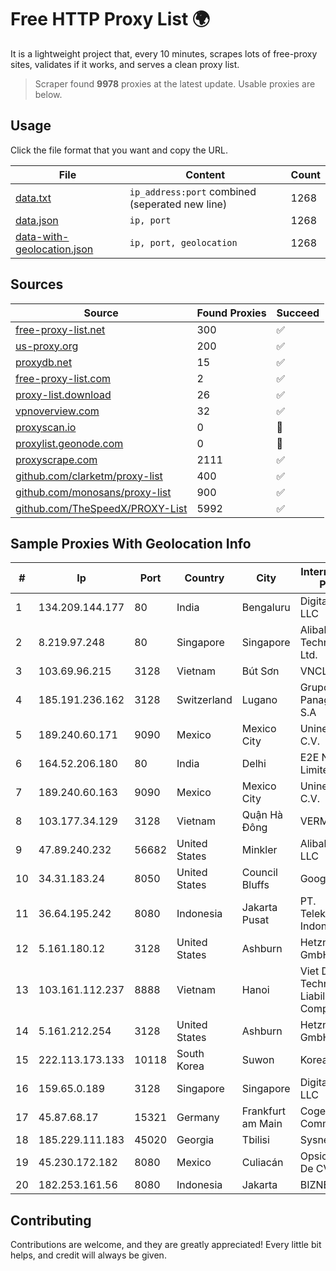 
# Free HTTP Proxy List 🌍

It is a lightweight project that, every 10 minutes, scrapes lots of free-proxy sites, validates if it works, and serves a clean proxy list.


> Scraper found **9978** proxies at the latest update. Usable proxies are below.

## Usage

Click the file format that you want and copy the URL.


|File|Content|Count|
|----|-------|-----|
|[data.txt](https://raw.githubusercontent.com/themiralay/Proxy-List-World/master/data.txt)|`ip_address:port` combined (seperated new line)|1268|
|[data.json](https://raw.githubusercontent.com/themiralay/Proxy-List-World/master/data.json)|`ip, port`|1268|
|[data-with-geolocation.json](https://raw.githubusercontent.com/themiralay/Proxy-List-World/master/data-with-geolocation.json)|`ip, port, geolocation`|1268|

## Sources

|Source|Found Proxies|Succeed|
|------|-------------|-------|
|[free-proxy-list.net](https://free-proxy-list.net)|300|✅|
|[us-proxy.org](https://www.us-proxy.org)|200|✅|
|[proxydb.net](http://proxydb.net)|15|✅|
|[free-proxy-list.com](https://free-proxy-list.com/?page=&port=&type%5B%5D=http&type%5B%5D=https&up_time=0&search=Search)|2|✅|
|[proxy-list.download](https://www.proxy-list.download/HTTP)|26|✅|
|[vpnoverview.com](https://vpnoverview.com/privacy/anonymous-browsing/free-proxy-servers)|32|✅|
|[proxyscan.io](https://www.proxyscan.io)|0|🚫|
|[proxylist.geonode.com](https://proxylist.geonode.com/api/proxy-list?limit=300&page=1&sort_by=lastChecked&sort_type=desc&protocols=http,https)|0|🚫|
|[proxyscrape.com](https://api.proxyscrape.com/v2/?request=displayproxies&protocol=http&timeout=10000&country=all&ssl=all&anonymity=all)|2111|✅|
|[github.com/clarketm/proxy-list](https://raw.githubusercontent.com/clarketm/proxy-list/master/proxy-list-raw.txt)|400|✅|
|[github.com/monosans/proxy-list](https://raw.githubusercontent.com/monosans/proxy-list/main/proxies/http.txt)|900|✅|
|[github.com/TheSpeedX/PROXY-List](https://raw.githubusercontent.com/TheSpeedX/PROXY-List/master/http.txt)|5992|✅|


## Sample Proxies With Geolocation Info

|#|Ip|Port|Country|City|Internet Service Provider|
|-|--|----|-------|----|-------------------------|
|1|134.209.144.177|80|India|Bengaluru|DigitalOcean, LLC|
|2|8.219.97.248|80|Singapore|Singapore|Alibaba (US) Technology Co., Ltd.|
|3|103.69.96.215|3128|Vietnam|Bút Sơn|VNCLOUD|
|4|185.191.236.162|3128|Switzerland|Lugano|Grupo Panaglobal 15 S.A|
|5|189.240.60.171|9090|Mexico|Mexico City|Uninet S.A. de C.V.|
|6|164.52.206.180|80|India|Delhi|E2E Networks Limited|
|7|189.240.60.163|9090|Mexico|Mexico City|Uninet S.A. de C.V.|
|8|103.177.34.129|3128|Vietnam|Quận Hà Đông|VERMOS|
|9|47.89.240.232|56682|United States|Minkler|Alibaba.com LLC|
|10|34.31.183.24|8050|United States|Council Bluffs|Google LLC|
|11|36.64.195.242|8080|Indonesia|Jakarta Pusat|PT. Telekomunikasi Indonesia|
|12|5.161.180.12|3128|United States|Ashburn|Hetzner Online GmbH|
|13|103.161.112.237|8888|Vietnam|Hanoi|Viet Digital Technology Liability Company|
|14|5.161.212.254|3128|United States|Ashburn|Hetzner Online GmbH|
|15|222.113.173.133|10118|South Korea|Suwon|Korea Telecom|
|16|159.65.0.189|3128|Singapore|Singapore|DigitalOcean, LLC|
|17|45.87.68.17|15321|Germany|Frankfurt am Main|Cogent Communications|
|18|185.229.111.183|45020|Georgia|Tbilisi|Sysnet LLC|
|19|45.230.172.182|8080|Mexico|Culiacán|Opsicome SA De CV|
|20|182.253.161.56|8080|Indonesia|Jakarta|BIZNET|



## Contributing

Contributions are welcome, and they are greatly appreciated! Every
little bit helps, and credit will always be given.

